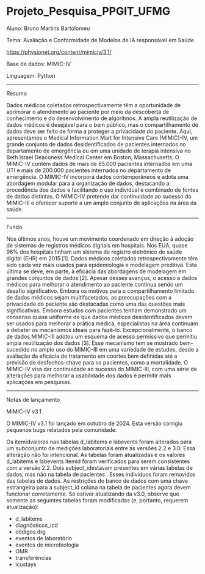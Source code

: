 # Projeto_Pesquisa_PPGIT_UFMG

Aluno: Bruno Martins Bartolomeu

Tema: Avaliação e Conformidade de Modelos de IA responsável em Saúde

https://physionet.org/content/mimiciv/3.1/

Base de dados: MIMIC-IV 

Linguagem: Python

---

Resumo

Dados médicos coletados retrospectivamente têm a oportunidade de aprimorar o atendimento ao paciente por meio da descoberta de conhecimento e do desenvolvimento de algoritmos. A ampla reutilização de dados médicos é desejável para o bem público, mas o compartilhamento de dados deve ser feito de forma a proteger a privacidade do paciente. Aqui, apresentamos o Medical Information Mart for Intensive Care (MIMIC)-IV, um grande conjunto de dados desidentificados de pacientes internados no departamento de emergência ou em uma unidade de terapia intensiva no Beth Israel Deaconess Medical Center em Boston, Massachusetts. O MIMIC-IV contém dados de mais de 65.000 pacientes internados em uma UTI e mais de 200.000 pacientes internados no departamento de emergência. O MIMIC-IV incorpora dados contemporâneos e adota uma abordagem modular para a organização de dados, destacando a procedência dos dados e facilitando o uso individual e combinado de fontes de dados distintas. O MIMIC-IV pretende dar continuidade ao sucesso do MIMIC-III e oferecer suporte a um amplo conjunto de aplicações na área da saúde.

---

Fundo

Nos últimos anos, houve um movimento coordenado em direção à adoção de sistemas de registros médicos digitais em hospitais. Nos EUA, quase 96% dos hospitais tinham um sistema de registro eletrônico de saúde digital (EHR) em 2015 [1]. Dados médicos coletados retrospectivamente têm sido cada vez mais usados para epidemiologia e modelagem preditiva. Esta última se deve, em parte, à eficácia das abordagens de modelagem em grandes conjuntos de dados [2]. Apesar desses avanços, o acesso a dados médicos para melhorar o atendimento ao paciente continua sendo um desafio significativo. Embora os motivos para o compartilhamento limitado de dados médicos sejam multifacetados, as preocupações com a privacidade do paciente são destacadas como uma das questões mais significativas. Embora estudos com pacientes tenham demonstrado um consenso quase uniforme de que dados médicos desidentificados devem ser usados para melhorar a prática médica, especialistas na área continuam a debater os mecanismos ideais para fazê-lo. Excepcionalmente, o banco de dados MIMIC-III adotou um esquema de acesso permissivo que permitiu ampla reutilização dos dados [3]. Esse mecanismo tem se mostrado bem-sucedido no amplo uso do MIMIC-III em uma variedade de estudos, desde a avaliação da eficácia do tratamento em coortes bem definidas até a previsão de desfechos-chave para os pacientes, como a mortalidade. O MIMIC-IV visa dar continuidade ao sucesso do MIMIC-III, com uma série de alterações para melhorar a usabilidade dos dados e permitir mais aplicações em pesquisas.

---

Notas de lançamento

MIMIC-IV v3.1

O MIMIC-IV v3.1 foi lançado em outubro de 2024. Esta versão corrigiu pequenos bugs relatados pela comunidade:

Os itemidvalores nas tabelas d_labitems e labevents foram alterados para um subconjunto de medições laboratoriais entre as versões 2.2 e 3.0. Essa alteração não foi intencional. As tabelas foram atualizadas e os valores d_labitems e labevents itemid foram verificados para serem consistentes com a versão 2.2.
Dois subject_idestavam presentes em várias tabelas de dados, mas não na tabela de pacientes . Esses indivíduos foram removidos das tabelas de dados. As restrições do banco de dados com uma chave estrangeira para a subject_id coluna na tabela de pacientes agora devem funcionar corretamente.
Se estiver atualizando da v3.0, observe que somente as seguintes tabelas foram modificadas (e, portanto, requerem atualização):

* d_labitems
* diagnósticos_icd
* códigos drg
* eventos de laboratório
* eventos de microbiologia
* OMR
* transferências
* icustays
